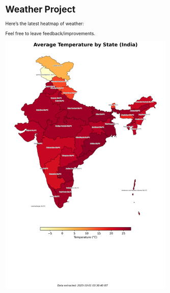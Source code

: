# Weather Project

Here’s the latest heatmap of weather:

Feel free to leave feedback/improvements.

![India Heatmap](docs/assets/india_heatmap.png?v=DC530A)
